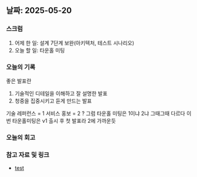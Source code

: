 ## 날짜: 2025-05-20

### 스크럼
1. 어제 한 일: 설계 7단계 보완(아키텍처, 테스트 시나리오)
2. 오늘 할 일: 타운홀 미팅

### 오늘의 기록
좋은 발표란
1. 기술적인 디테일을 이해하고 잘 설명한 발표
2. 청중을 집중시키고 듣게 만드는 발표

기술 레퍼런스 = 1
서비스 홍보 = 2
?
그럼 타운홀 미팅은 1이냐 2냐 그때그때 다르다
이번 타운홀미팅은 v1 출시 후 첫 발표라 2에 가까운듯


### 오늘의 회고
> 

### 참고 자료 및 링크
- [test](https://github.com/100-hours-a-week/14-YG-WIKI/wiki/AI-Wiki)
